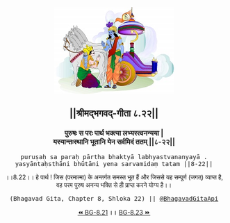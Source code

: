 <center><img src="../../asset/BG.png" alt="#API #bhagavadgitaapi #slok #nodejs #js #api #gitaapi #krishna #hinduism #vedic #ISKCON #shreemadbhagavadgita #technology"/>
<h2>||श्रीमद्‍भगवद्‍-गीता ८.२२||</h2>
<h3>पुरुषः स परः पार्थ भक्त्या लभ्यस्त्वनन्यया |<br/>यस्यान्तःस्थानि भूतानि येन सर्वमिदं ततम् ||८-२२||</h3>
<pre>puruṣaḥ sa paraḥ pārtha bhaktyā labhyastvananyayā .<br/>yasyāntaḥsthāni bhūtāni yena sarvamidaṃ tatam ||8-22||</pre>
<p>।।8.22।। हे पार्थ ! जिस (परमात्मा) के अन्तर्गत समस्त भूत हैं और जिससे यह सम्पूर्ण (जगत्) व्याप्त है, वह परम पुरुष अनन्य भक्ति से ही प्राप्त करने योग्य है।।</p>
<pre>(Bhagavad Gita, Chapter 8, Shloka 22) || <a href="https://twitter.com/bhagavadgitaapi">@BhagavadGitaApi</a></pre><a href="../../8/21">⏪  BG-8.21</a><b>        ।।        </b><a href="../../8/23">BG-8.23  ⏩</a></center></center>